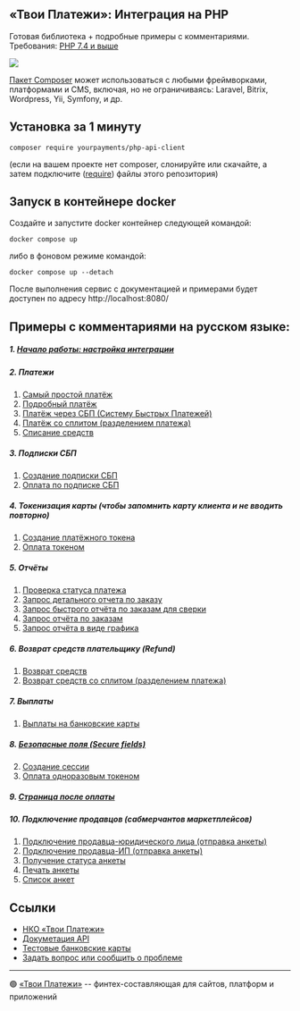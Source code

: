 ## «Твои Платежи»: Интеграция на PHP
Готовая библиотека + подробные примеры с комментариями. Требования: [PHP 7.4 и выше](https://github.com/yourpayments/php-api-client/blob/main/composer.json)

![](https://repository-images.githubusercontent.com/638835276/2067d028-b541-4355-b069-3c12c8a28042)

[Пакет Composer](https://packagist.org/packages/yourpayments/php-api-client) может 
использоваться с любыми фреймворками, платформами и CMS, включая, но не ограничиваясь: Laravel, Bitrix, Wordpress, Yii, Symfony, и др.

## Установка за 1 минуту
```shell
composer require yourpayments/php-api-client
```
(если на вашем проекте нет composer, слонируйте или скачайте, а затем подключите ([require](https://www.php.net/manual/ru/function.require.php)) файлы этого репозитория)

## Запуск в контейнере docker
Создайте и запустите docker контейнер следующей командой:
```shell
docker compose up
```
либо в фоновом режиме командой:
```shell
docker compose up --detach
```
После выполнения сервис с документацией и примерами будет доступен по адресу http://localhost:8080/
 
## Примеры с комментариями на русском языке:
##### 1. [Начало работы: настройка интеграции](src/Examples/start.php)

##### 2. Платежи
1. [Cамый простой платёж](src/Examples/simpleGetPaymentLink.php)
2. [Подробный платёж](src/Examples/getPaymentLink.php)
3. [Платёж через СБП (Систему Быстрых Платежей)](src/Examples/getFasterPayment.php)
4. [Платёж со сплитом (разделением платежа)](src/Examples/getPaymentLinkMarketplace.php)
5. [Списание средств](src/Examples/paymentCapture.php)

##### 3. Подписки СБП  
1. [Создание подписки СБП](src/Examples/getBindingFasterPayment.php)
2. [Оплата по подписке СБП](src/Examples/paymentByFasterBinding.php)
   
##### 4. Токенизация карты (чтобы запомнить карту клиента и не вводить повторно)
1. [Создание платёжного токена ](src/Examples/getToken.php)
2. [Оплата токеном](src/Examples/paymentByToken.php)
  
##### 5. Отчёты
1. [Проверка статуса платежа](src/Examples/paymentGetStatus.php)
2. [Запрос детального отчета по заказу](src/Examples/getReportOrderDetails.php)
3. [Запрос быстрого отчёта по заказам для сверки](src/Examples/getReportOrder.php)
4. [Запрос отчёта по заказам](src/Examples/getReportGeneral.php)
5. [Запрос отчёта в виде графика](src/Examples/getReportChart.php)

##### 6. Возврат средств плательщику (Refund)
1. [Возврат средств](src/Examples/paymentRefund.php)
2. [Возврат средств со сплитом (разделением платежа)](src/Examples/paymentRefundMarketplace.php)

##### 7. Выплаты
1. [Выплаты на банковские карты](src/Examples/payoutCreate.php)

##### 8. [Безопасные поля (Secure fields)](src/Examples/secureFields.php)
2. [Создание сессии](src/Examples/getSession.php)
3. [Оплата одноразовым токеном](src/Examples/oneTimeTokenPayment.php)

##### 9. [Страница после оплаты](src/Examples/returnPage.php)

##### 10. Подключение продавцов (сабмерчантов маркетплейсов)
1. [Подключение продавца-юридического лица (отправка анкеты)](src/Examples/qstCreateOrg.php)
2. [Подключение продавца-ИП (отправка анкеты)](src/Examples/qstCreateIp.php)
3. [Получение статуса анкеты](src/Examples/qstStatus.php)
4. [Печать анкеты](src/Examples/qstPrint.php)
5. [Список анкет](src/Examples/qstList.php)

## Ссылки
- [НКО «Твои Платежи»](https://YPMN.ru/)
- [Докуметация API](https://ypmn.ru/ru/documentation/)
- [Тестовые банковские карты](https://ypmn.ru/ru/documentation/#tag/testing)
- [Задать вопрос или сообщить о проблеме](https://github.com/yourpayments/php-api-client/issues/new)

-------------
🟢 [«Твои Платежи»](https://YPMN.ru/ "Платёжная система для сайтов, платформ и приложений") -- финтех-составляющая для сайтов, платформ и приложений
